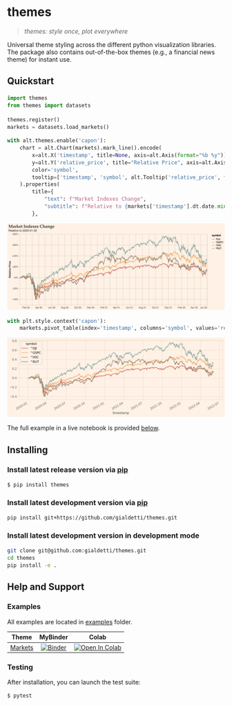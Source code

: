 # themes
> _themes: style once, plot everywhere_

Universal theme styling across the different python visualization libraries. The package also contains out-of-the-box themes (e.g., a financial news theme) for instant use.

## Quickstart

```python
import themes
from themes import datasets

themes.register()
markets = datasets.load_markets()
```

```python
with alt.themes.enable('capon'):
    chart = alt.Chart(markets).mark_line().encode(
        x=alt.X('timestamp', title=None, axis=alt.Axis(format="%b %y")),
        y=alt.Y('relative_price', title="Relative Price", axis=alt.Axis(format='+%')),
        color='symbol',
        tooltip=['timestamp', 'symbol', alt.Tooltip('relative_price', format='+.2%')],
    ).properties(
        title={
            "text": f"Market Indexes Change",
            "subtitle": f"Relative to {markets['timestamp'].dt.date.min()}",
        },
```
![](examples/images/markets-altair.png)

```python
with plt.style.context('capon'):
    markets.pivot_table(index='timestamp', columns='symbol', values='relative_price').plot()
```
![](examples/images/markets-matplotlib.png)

The full example in a live notebook is provided [below](#examples).

## Installing
### Install latest release version via [pip](https://pip.pypa.io/en/stable/quickstart/)
```bash
$ pip install themes
```

### Install latest development version via [pip](https://pip.pypa.io/en/stable/quickstart/)
```bash
pip install git+https://github.com/gialdetti/themes.git
```

### Install latest development version in development mode
```bash
git clone git@github.com:gialdetti/themes.git
cd themes
pip install -e .
```

## Help and Support

### Examples
All examples are located in [examples](examples) folder.

|     Theme    |   MyBinder   | Colab |
| ------------ | :----------: | :---: |
| [Markets](https://nbviewer.jupyter.org/github/gialdetti/themes/blob/main/examples/plot-markets.ipynb) | [![Binder](https://mybinder.org/badge_logo.svg)](https://mybinder.org/v2/gh/gialdetti/themes/main?filepath=examples/plot-markets.ipynb) | [![Open In Colab](https://colab.research.google.com/assets/colab-badge.svg)](https://colab.research.google.com/github/gialdetti/themes/blob/main/examples/plot-markets.ipynb) | 

### Testing
After installation, you can launch the test suite:
```bash
$ pytest
```
